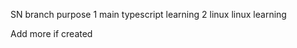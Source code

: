 SN  branch      purpose
1   main        typescript learning
2   linux       linux learning

Add more if created
